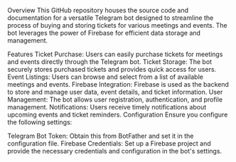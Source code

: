Overview
This GitHub repository houses the source code and documentation for a versatile Telegram bot designed to streamline the process of buying and storing tickets for various meetings and events. The bot leverages the power of Firebase for efficient data storage and management.

Features
Ticket Purchase: Users can easily purchase tickets for meetings and events directly through the Telegram bot.
Ticket Storage: The bot securely stores purchased tickets and provides quick access for users.
Event Listings: Users can browse and select from a list of available meetings and events.
Firebase Integration: Firebase is used as the backend to store and manage user data, event details, and ticket information.
User Management: The bot allows user registration, authentication, and profile management.
Notifications: Users receive timely notifications about upcoming events and ticket reminders.
Configuration
Ensure you configure the following settings:

Telegram Bot Token: Obtain this from BotFather and set it in the configuration file.
Firebase Credentials: Set up a Firebase project and provide the necessary credentials and configuration in the bot's settings.
